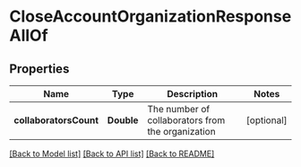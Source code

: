 # CloseAccountOrganizationResponseAllOf

## Properties
Name | Type | Description | Notes
------------ | ------------- | ------------- | -------------
**collaboratorsCount** | **Double** | The number of collaborators from the organization | [optional] 

[[Back to Model list]](../README.md#documentation-for-models) [[Back to API list]](../README.md#documentation-for-api-endpoints) [[Back to README]](../README.md)


